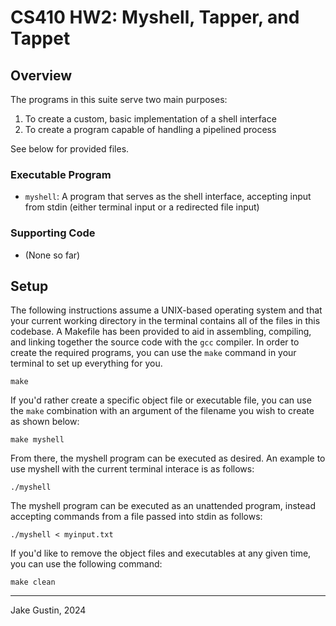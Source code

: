 # CS410 HW2: Myshell, Tapper, and Tappet

## Overview
The programs in this suite serve two main purposes:
1) To create a custom, basic implementation of a shell interface
2) To create a program capable of handling a pipelined process

See below for provided files.

### Executable Program

- `myshell`: A program that serves as the shell interface, accepting input from stdin (either terminal input or a redirected file input)

### Supporting Code

- (None so far)

## Setup
The following instructions assume a UNIX-based operating system and that your current working directory in the terminal contains all of the files in this codebase. A Makefile has been provided to aid in assembling, compiling, and linking together the source code with the `gcc` compiler. In order to create the required programs, you can use the `make` command in your terminal to set up everything for you.

    make

If you'd rather create a specific object file or executable file, you can use the `make` combination with an argument of the filename you wish to create as shown below:

    make myshell

From there, the myshell program can be executed as desired. An example to use myshell with the current terminal interace is as follows:

    ./myshell

The myshell program can be executed as an unattended program, instead accepting commands from a file passed into stdin as follows:

    ./myshell < myinput.txt


If you'd like to remove the object files and executables at any given time, you can use the following command:

    make clean

---

Jake Gustin, 2024